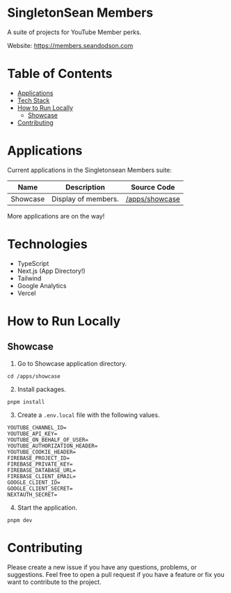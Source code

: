 # SingletonSean Members

A suite of projects for YouTube Member perks.

Website: https://members.seandodson.com

# Table of Contents

-   [Applications](#applications)
-   [Tech Stack](#tech-stack)
-   [How to Run Locally](#how-to-run-locally)
    -   [Showcase](#showcase)
-   [Contributing](#contributing)

# Applications

Current applications in the Singletonsean Members suite:

| Name     | Description         |                                    Source Code                                    |
| -------- | ------------------- | :-------------------------------------------------------------------------------: |
| Showcase | Display of members. | [/apps/showcase](https://github.com/sdodson99/memverse/tree/master/apps/showcase) |

More applications are on the way!

# Technologies

-   TypeScript
-   Next.js (App Directory!)
-   Tailwind
-   Google Analytics
-   Vercel

# How to Run Locally

## Showcase

1. Go to Showcase application directory.

```
cd /apps/showcase
```

2. Install packages.

```
pnpm install
```

3. Create a `.env.local` file with the following values.

```
YOUTUBE_CHANNEL_ID=
YOUTUBE_API_KEY=
YOUTUBE_ON_BEHALF_OF_USER=
YOUTUBE_AUTHORIZATION_HEADER=
YOUTUBE_COOKIE_HEADER=
FIREBASE_PROJECT_ID=
FIREBASE_PRIVATE_KEY=
FIREBASE_DATABASE_URL=
FIREBASE_CLIENT_EMAIL=
GOOGLE_CLIENT_ID=
GOOGLE_CLIENT_SECRET=
NEXTAUTH_SECRET=
```

4. Start the application.

```
pnpm dev
```

# Contributing

Please create a new issue if you have any questions, problems, or suggestions. Feel free to open a pull request if you have a feature or fix you want to contribute to the project.
